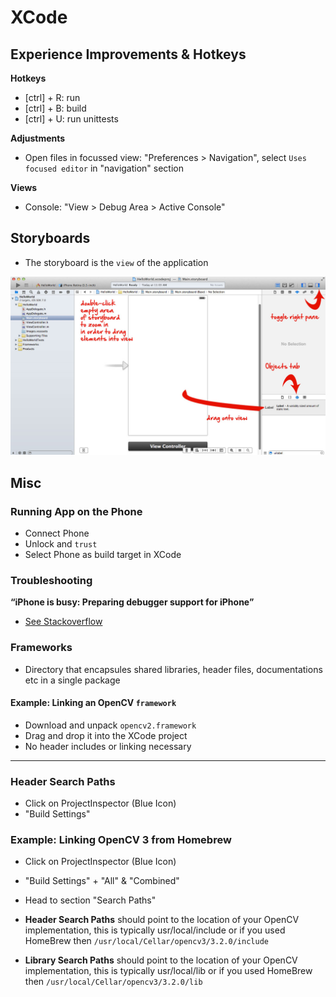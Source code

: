 # XCode


## Experience Improvements & Hotkeys

**Hotkeys**
- [ctrl] + R: run
- [ctrl] + B: build
- [ctrl] + U: run unittests

**Adjustments**
- Open files in focussed view: "Preferences > Navigation", select `Uses focused editor` in "navigation" section

**Views**
- Console: "View > Debug Area > Active Console"


## Storyboards
- The storyboard is the `view` of the application

![Storyboard](img/xcode_storyboard.jpg)


## Misc

### Running App on the Phone

- Connect Phone
- Unlock and `trust`
- Select Phone as build target in XCode

### Troubleshooting

**“iPhone is busy: Preparing debugger support for iPhone”**
- [See Stackoverflow](https://stackoverflow.com/questions/46316373/xcode-9-iphone-is-busy-preparing-debugger-support-for-iphone)

### Frameworks
- Directory that encapsules shared libraries, header files, documentations etc in a single package

#### Example: Linking an OpenCV `framework`
- Download and unpack `opencv2.framework`
- Drag and drop it into the XCode project
- No header includes or linking necessary

-------------

### Header Search Paths

- Click on ProjectInspector (Blue Icon)
- "Build Settings"



### Example: Linking OpenCV 3 from Homebrew

- Click on ProjectInspector (Blue Icon)
- "Build Settings" + "All" & "Combined"
- Head to section "Search Paths"

- **Header Search Paths** should point to the location of your OpenCV implementation, this is typically usr/local/include or if you used HomeBrew then `/usr/local/Cellar/opencv3/3.2.0/include`
- **Library Search Paths** should point to the location of your OpenCV implementation, this is typically usr/local/lib or if you used HomeBrew then `/usr/local/Cellar/opencv3/3.2.0/lib`
